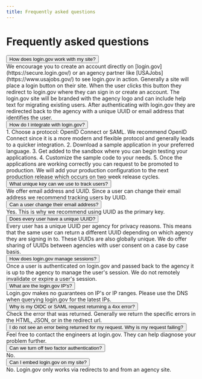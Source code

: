 ```yaml
---
title: Frequently asked questions
---
```


# Frequently asked questions

<div class="usa-accordion-bordered">
<button class="usa-accordion-button" aria-controls="flow">
How does login.gov work with my site?
</button>
<div id="flow" class="usa-accordion-content" markdown="1">
We encourage you to create an account directly on [login.gov](https://secure.login.gov/) or an agency partner like 
[USAJobs](https://www.usajobs.gov/) to see login.gov in action.  
Generally a site will place a login button on their site.  When the user clicks this button they redirect to login.gov
where they can sign in or create an account.  The login.gov site will be branded with the agency logo and can
include help text for migrating existing users.
After authenticating with login.gov they are redirected back to the agency with a unique UUID or email address that
identifies the user. 
</div>
</div>

<div class="usa-accordion-bordered">
<button class="usa-accordion-button" aria-controls="programming">
How do I integrate with login.gov?
</button>
<div id="programming" class="usa-accordion-content" markdown="1">
1. Choose a protocol: OpenID Connect or SAML.  We recommend OpenID Connect since it is a more modern and flexible
protocol and generally leads to a quicker integration.
2. Download a sample application in your preferred language.
3. Get added to the sandbox where you can begin testing your applications. 
4. Customize the sample code to your needs.
5. Once the applications are working correctly you can request to be promoted to production.
We will add your production configuration to the next production release which occurs on two week release cycles.
</div>
</div>

<div class="usa-accordion-bordered">
<button class="usa-accordion-button" aria-controls="user-key">
What unique key can we use to track users?
</button>
<div id="user-key" class="usa-accordion-content" markdown="1">
We offer email address and UUID.  Since a user can change their email address we recommend tracking users by UUID.
</div>
</div>

<div class="usa-accordion-bordered">
<button class="usa-accordion-button" aria-controls="email">
Can a user change their email address?
</button>
<div id="email" class="usa-accordion-content" markdown="1">
Yes.  This is why we recommend using UUID as the primary key.
</div>
</div>

<div class="usa-accordion-bordered">
<button class="usa-accordion-button" aria-controls="uuid">
Does every user have a unique UUID?
</button>
<div id="uuid" class="usa-accordion-content" markdown="1">
Every user has a unique UUID per agency for privacy reasons.  This means that the same user can return a different UUID depending on which agency they are signing in to.  These UUIDs are also globally unique.  We do offer sharing of UUIDs between agencies with user consent on a case by case basis. 
</div>
</div>

<div class="usa-accordion-bordered">
<button class="usa-accordion-button" aria-controls="sessions">
How does login.gov manage sessions?
</button>
<div id="sessions" class="usa-accordion-content" markdown="1">
Once a user is authenticated on login.gov and passed back to the agency it is up to the agency to manage the user's session.
We do not remotely invalidate or expire a user's session.
</div>
</div>


<div class="usa-accordion-bordered">
<button class="usa-accordion-button" aria-controls="ip-address">
What are the login.gov IP's?
</button>
<div id="ip-address" class="usa-accordion-content" markdown="1">
Login.gov makes no guarantees on IP's or IP ranges.  Please use the DNS when querying login.gov for the latest IPs.
</div>
</div>

<div class="usa-accordion-bordered">
<button class="usa-accordion-button" aria-controls="4xx-error">
Why is my OIDC or SAML request returning a 4xx error?
</button>
<div id="4xx-error" class="usa-accordion-content" markdown="1">
Check the error that was returned.  Generally we return the specific errors in the HTML, JSON, or in the redirect url.
</div>
</div>

<div class="usa-accordion-bordered">
<button class="usa-accordion-button" aria-controls="request-error">
I do not see an error being returned for my request. Why is my request failing?
</button>
<div id="request-error" class="usa-accordion-content" markdown="1">
Feel free to contact the engineers at login.gov.  They can help diagnose your problem further.
</div>
</div>

<div class="usa-accordion-bordered">
<button class="usa-accordion-button" aria-controls="2fa">
Can we turn off two factor authentication?
</button>
<div id="2fa" class="usa-accordion-content" markdown="1">
No.
</div>
</div>

<div class="usa-accordion-bordered">
<button class="usa-accordion-button" aria-controls="embed">
Can I embed login.gov on my site?
</button>
<div id="embed" class="usa-accordion-content" markdown="1">
No.  Login.gov only works via redirects to and from an agency site.
</div>
</div>
